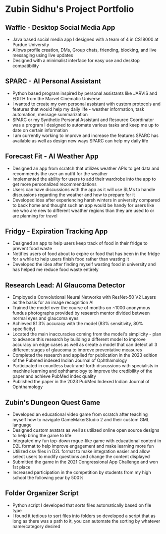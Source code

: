 # Zubin Sidhu's Project Portfolio

## Waffle - Desktop Social Media App
- Java based social media app I designed with a team of 4 in CS18000 at Purdue University
- Allows profile creation, DMs, Group chats, friending, blocking, and live messaging using live updates
- Designed with a minimalist interface for easy use and desktop compatibility

## SPARC - AI Personal Assistant
- Python based program inspired by personal assistants like JARVIS and EDITH from the Marvel Cinematic Universe
- I wanted to create my own personal assistant with custom protocols and features that would help my daily life - weather information, task automation, message summarization
- SPARC or my Synthetic Personal Assistant and Resource Coordinator was a program I designed to automate various tasks and keep me up to date on certain information
- I am currently working to improve and increase the features SPARC has available as well as design new ways SPARC can help my daily life

## Forecast Fit - AI Weather App
- Designed an app from scratch that utilizes weather APIs to get data and recommends the user an outfit for the weather
- Implemented the ability for users to add their wardrobe into the app to get more personalized recommendations
- Users can have discussions with the app as it will use SLMs to handle discussions regarding the weather and how to prepare for it
- Developed idea after experiencing harsh winters in university compared to back home and thought such an app would be handy for users like me who are new to different weather regions than they are used to or are planning for travel

## Fridgy - Expiration Tracking App
- Designed an app to help users keep track of food in their fridge to prevent food waste
- Notifies users of food about to expire or food that has been in the fridge for a while to help users finish food rather than wasting it
- Developed the idea after finding myself wasting food in university and has helped me reduce food waste entirely

## Research Lead: AI Glaucoma Detector
- Employed a Convolutional Neural Networks with ResNet-50 V2 Layers as the basis for an image recognition AI
- Trained the model over the course of months on ~1000 anonymous fundus photographs provided by research mentor divided between normal eyes and glaucoma eyes
- Achieved 81.3% accuracy with the model (83% sensitivity, 80% specificity)
- Located the main inaccuracies coming from the model's simplicity - plan to advance this research by building a different model to improve accuracy on edge cases as well as create a model that can detect all 3 different stages of glaucoma to improve preventative measures
- Completed the research and applied for publication in the 2023 edition of the Pubmed indexed Indian Journal of Ophthamology
- Participated in countless back-and-forth discussions with specialists in machine learning and ophthamology to improve the credibility of the paper and achieve PubMed index quality
- Published the paper in the 2023 PubMed Indexed Indian Journal of Ophthamology

## Zubin's Dungeon Quest Game
- Developed an educational video game from scratch after teaching myself how to navigate GameMakerStudio 2 and their custom GML language
- Designed custom avatars as well as utilized online open source designs to help bring the game to life
- Integrated my fun top-down rogue-like game with educational content in D2L format to help improve engagement and make learning more fun
- Utilized csv files in D2L format to make integration easier and allow select users to modify questions and change the content displayed
- Submitted the game in the 2021 Congressional App Challenge and won 1st place
- Increased participation in the competition by students from my high school the following year by 500%

## Folder Organizer Script
- Python script I developed that sorts files automatically based on file type
- I found it tedious to sort files into folders so developed a script that as long as there was a path to it, you can automate the sorting by whatever name/category desired
